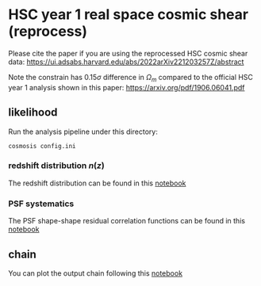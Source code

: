 # HSC year 1 real space cosmic shear (reprocess)

Please cite the paper if you are using the reprocessed HSC cosmic
shear data:
https://ui.adsabs.harvard.edu/abs/2022arXiv221203257Z/abstract

Note the constrain has $0.15 \sigma$ difference in $\Omega_m$ compared
to the official HSC year 1 analysis shown in this paper:
https://arxiv.org/pdf/1906.06041.pdf


## likelihood

Run the analysis pipeline under this directory:
```shell
cosmosis config.ini
```
### redshift distribution $n(z)$
The redshift distribution can be found in this
[notebook](notebooks/1_plot_pzs_nz.ipynb)

### PSF systematics
The PSF shape-shape residual correlation functions can be found in this
[notebook](notebooks/2_plot_psf.ipynb)

## chain

You can plot the output chain following this
[notebook](notebooks/3_plot_chain.ipynb)
